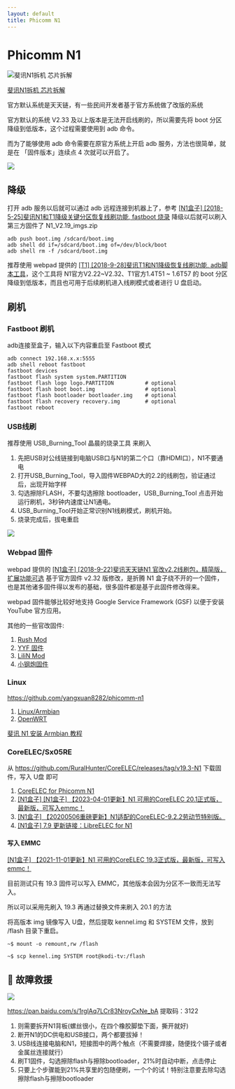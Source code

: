 ```yaml
---
layout: default
title: Phicomm N1
---
```


# Phicomm N1

![斐讯N1拆机 芯片拆解](https://www.acwifi.net/wp-content/uploads/2018/03/SAM_3109.jpg)

[斐讯N1拆机 芯片拆解](http://www.acwifi.net/4312.html)

官方默认系统是天天链，有一些民间开发者基于官方系统做了改版的系统

官方默认的系统 V2.33 及以上版本是无法开启线刷的，所以需要先将 boot 分区降级到低版本，这个过程需要使用到 adb 命令。

而为了能够使用 adb 命令需要在原官方系统上开启 adb 服务，方法也很简单，就是在 「固件版本」连续点 4 次就可以开启了。

![](https://www.right.com.cn/FORUM/data/attachment/forum/201809/29/155328w9lnlll8rzq0rkk4.jpg)

## 降级

打开 adb 服务以后就可以通过 adb 远程连接到机器上了，参考 [[N1盒子] [2018-5-25]斐讯N1和T1降级关键分区恢复线刷功能, fastboot 烧录](https://www.right.com.cn/forum/thread-322223-1-1.html) 降级以后就可以刷入第三方固件了 N1_V2.19_imgs.zip

```shell
adb push boot.img /sdcard/boot.img
adb shell dd if=/sdcard/boot.img of=/dev/block/boot
adb shell rm -f /sdcard/boot.img
```

推荐使用 webpad 提供的 [[T1] [2018-9-28]斐讯T1和N1降级恢复线刷功能, adb脚本工具](https://www.right.com.cn/FORUM/thread-340279-1-1.html)，这个工具将 N1官方V2.22~V2.32、T1官方1.4T51 ~ 1.6T57 的 boot 分区降级到低版本，而且也可用于后续刷机进入线刷模式或者进行 U 盘启动。

## 刷机

### Fastboot 刷机

adb连接至盒子，输入以下内容重启至 Fastboot 模式

```shell
adb connect 192.168.x.x:5555
adb shell reboot fastboot
fastboot devices
fastboot flash system system.PARTITION
fastboot flash logo logo.PARTITION          # optional
fastboot flash boot boot.img                # optional
fastboot flash bootloader bootloader.img    # optional
fastboot flash recovery recovery.img        # optional
fastboot reboot
```

### USB线刷

推荐使用 USB_Burning_Tool 晶晨的烧录工具 来刷入

1. 先把USB对公线链接到电脑USB口与N1的第二个口（靠HDMI口），N1不要通电
2. 打开USB_Burning_Tool，导入固件WEBPAD大的2.2的线刷包，验证通过后，出现开始字样
3. 勾选擦除FLASH，不要勾选擦除 bootloader，USB_Burning_Tool 点击开始运行刷机，3秒钟内速度让N1通电。
4. USB_Burning_Tool开始正常识别N1线刷模式，刷机开始。
5. 烧录完成后，拔电重启

![](https://ethanblog.com/uploads/2020/05/1802416041.jpg)

### Webpad 固件

webpad 提供的 [[N1盒子] [2018-9-22]斐讯天天链N1 官改v2.2线刷包，精简版，扩展功能可选](https://www.right.com.cn/forum/forum.php?mod=viewthread&tid=338759) 基于官方固件 v2.32 版修改，是折腾 N1 盒子绕不开的一个固件，也是其他诸多固件得以发布的基础，很多固件都是基于此固件修改得来。

webpad 固件能够比较好地支持 Google Service Framework (GSF) 以便于安装 YouTube 官方应用。

其他的一些官改固件:

1. [Rush Mod](https://www.right.com.cn/forum/thread-315889-1-1.html)
2. [YYF 固件](http://www.yyfrom.com/cms/yyfrom/productlist/list-117-1.html)
1. [LiliN Mod](https://www.right.com.cn/forum/thread-849952-1-1.html)
3. [小钢炮固件](http://www.right.com.cn/forum/thread-324404-1-1.html)

### Linux

https://github.com/yangxuan8282/phicomm-n1

1. [Linux/Armbian](https://yadi.sk/d/srrtn6kpnsKz2)
2. [OpenWRT](https://www.right.com.cn/forum/thread-981406-1-1.html)

[斐讯 N1 安装 Armbian 教程](https://github.com/HouCoder/blog/blob/master/hacking/install-armbian-on-phicomm-n1/README.md)

### CoreELEC/Sx05RE

从 https://github.com/RuralHunter/CoreELEC/releases/tag/v19.3-N1 下载固件，写入 U盘 即可

1. [CoreELEC for Phicomm N1](https://github.com/RuralHunter/CoreELEC)
2. [[N1盒子] [N1盒子] 【2023-04-01更新】N1 可用的CoreELEC 20.1正式版，最新版，可写入emmc！](https://www.right.com.cn/forum/thread-8283359-1-1.html)
3. [[N1盒子] 【20200506重磅更新】N1适配的CoreELEC-9.2.2劳动节特别版。](http://www.right.com.cn/forum/thread-331363-1-1.html)
5. [[N1盒子] 7.9 更新链接：LibreELEC for N1](https://www.right.com.cn/forum/thread-329675-1-1.html)

#### 写入 EMMC

[[N1盒子] 【2021-11-01更新】N1 可用的CoreELEC 19.3正式版，最新版，可写入emmc！](https://www.right.com.cn/forum/thread-4127217-1-1.html)

目前测试只有 19.3 固件可以写入 EMMC，其他版本会因为分区不一致而无法写入。

所以可以采用先刷入 19.3 再通过替换文件来刷入 20.1 的方法

将高版本 img 镜像写入 U盘，然后提取 kennel.img 和 SYSTEM 文件，放到 /flash 目录下重启。

```shell
~$ mount -o remount,rw /flash
```

```shell
~$ scp kennel.img SYSTEM root@kodi-tv:/flash
```

## 🛟 故障救援

![](https://www.right.com.cn/forum/data/attachment/forum/202010/17/012728b155izby0uhepa81.jpg)

https://pan.baidu.com/s/1rglAq7LCr83NroyCxNe_bA 提取码：3122

1. 则需要拆开N1背板(螺丝很小，在四个橡胶脚垫下面，撕开就好)
2. 断开N1的DC供电和USB接口，两个都要拔掉！
3. USB线连接电脑和N1，短接图中的两个触点（不需要焊接，随便找个镊子或者金属丝连接就行）
4. 刷T1固件，勾选擦除flash与擦除bootloader，21%时自动中断，点击停止
5. 只要上个步骤能到21%共享里的包随便刷，一个个的试！特别注意要去除勾选擦除flash与擦除bootloader
